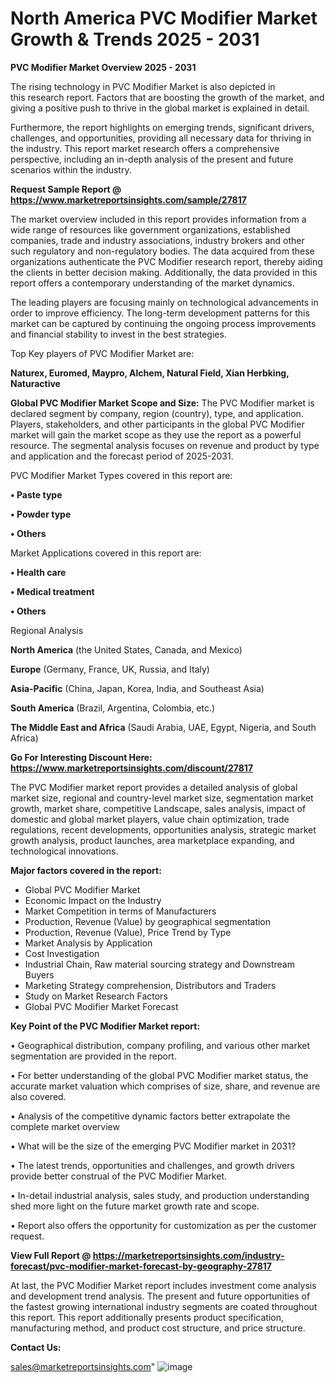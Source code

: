 # North America PVC Modifier Market Growth & Trends 2025 - 2031

<Strong> PVC Modifier Market Overview 2025 - 2031</strong>

The rising technology in PVC Modifier Market is also depicted in this research report. Factors that are boosting the growth of the market, and giving a positive push to thrive in the global market is explained in detail.

Furthermore, the report highlights on emerging trends, significant drivers, challenges, and opportunities, providing all necessary data for thriving in the industry. This report market research offers a comprehensive perspective, including an in-depth analysis of the present and future scenarios within the industry.

<strong>Request Sample Report @ <a href=https://www.marketreportsinsights.com/sample/27817>https://www.marketreportsinsights.com/sample/27817</a></strong>

The market overview included in this report provides information from a wide range of resources like government organizations, established companies, trade and industry associations, industry brokers and other such regulatory and non-regulatory bodies. The data acquired from these organizations authenticate the PVC Modifier research report, thereby aiding the clients in better decision making. Additionally, the data provided in this report offers a contemporary understanding of the market dynamics.

The leading players are focusing mainly on technological advancements in order to improve efficiency. The long-term development patterns for this market can be captured by continuing the ongoing process improvements and financial stability to invest in the best strategies.

Top Key players of PVC Modifier Market are:

<strong>Naturex, Euromed, Maypro, Alchem, Natural Field, Xian Herbking, Naturactive</strong>

<strong><b>Global PVC Modifier Market Scope and Size:</b></strong>
The PVC Modifier market is declared segment by company, region (country), type, and application. Players, stakeholders, and other participants in the global PVC Modifier market will gain the market scope as they use the report as a powerful resource. The segmental analysis focuses on revenue and product by type and application and the forecast period of 2025-2031.

PVC Modifier Market Types covered in this report are:

<strong>• Paste type

• Powder type

• Others</strong>

Market Applications covered in this report are:

<strong>• Health care

• Medical treatment

• Others</strong> 

Regional Analysis

<strong>North America</strong> (the United States, Canada, and Mexico)

<strong>Europe</strong> (Germany, France, UK, Russia, and Italy)

<strong>Asia-Pacific</strong> (China, Japan, Korea, India, and Southeast Asia)

<strong>South America</strong> (Brazil, Argentina, Colombia, etc.)

<strong>The Middle East and Africa</strong> (Saudi Arabia, UAE, Egypt, Nigeria, and South Africa)

<strong>Go For Interesting Discount Here: <a href=https://www.marketreportsinsights.com/discount/27817>https://www.marketreportsinsights.com/discount/27817</a></strong>

The PVC Modifier market report provides a detailed analysis of global market size, regional and country-level market size, segmentation market growth, market share, competitive Landscape, sales analysis, impact of domestic and global market players, value chain optimization, trade regulations, recent developments, opportunities analysis, strategic market growth analysis, product launches, area marketplace expanding, and technological innovations.

<strong><b>Major factors covered in the report:</b></strong>
<ul>
  <li>Global PVC Modifier Market </li>
  <li>Economic Impact on the Industry</li>
  <li>Market Competition in terms of Manufacturers</li>
  <li>Production, Revenue (Value) by geographical segmentation</li>
  <li>Production, Revenue (Value), Price Trend by Type</li>
  <li>Market Analysis by Application</li>
  <li>Cost Investigation</li>
  <li>Industrial Chain, Raw material sourcing strategy and Downstream Buyers</li>
  <li>Marketing Strategy comprehension, Distributors and Traders</li>
  <li>Study on Market Research Factors</li>
  <li>Global PVC Modifier Market Forecast</li>
</ul>

<strong><b>Key Point of the PVC Modifier Market report:</b></strong>

• Geographical distribution, company profiling, and various other market segmentation are provided in the report.

• For better understanding of the global PVC Modifier market status, the accurate market valuation which comprises of size, share, and revenue are also covered.

• Analysis of the competitive dynamic factors better extrapolate the complete market overview

• What will be the size of the emerging PVC Modifier market in 2031?

• The latest trends, opportunities and challenges, and growth drivers provide better construal of the PVC Modifier Market.

• In-detail industrial analysis, sales study, and production understanding shed more light on the future market growth rate and scope.

• Report also offers the opportunity for customization as per the customer request.

<strong><b>View Full Report @ <a href=https://marketreportsinsights.com/industry-forecast/pvc-modifier-market-forecast-by-geography-27817>https://marketreportsinsights.com/industry-forecast/pvc-modifier-market-forecast-by-geography-27817</a></b></strong>


At last, the PVC Modifier Market report includes investment come analysis and development trend analysis. The present and future opportunities of the fastest growing international industry segments are coated throughout this report. This report additionally presents product specification, manufacturing method, and product cost structure, and price structure.

<strong>Contact Us:</strong>

sales@marketreportsinsights.com"
![image](https://github.com/user-attachments/assets/eb416f39-6399-47c2-95e5-17c2a03c365a)
